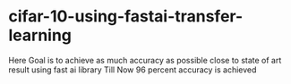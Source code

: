 # cifar-10-using-fastai-transfer-learning
Here Goal is to achieve as much accuracy as possible close to state of art result using fast ai library 
Till Now 96 percent accuracy is achieved
